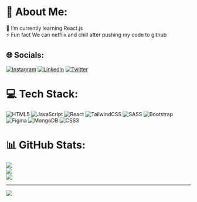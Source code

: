 # 💫 About Me:
🌱 I’m currently learning React.js<br>⚡ Fun fact We can netflix and chill after pushing my code to github


## 🌐 Socials:
[![Instagram](https://img.shields.io/badge/Instagram-%23E4405F.svg?logo=Instagram&logoColor=white)](https://instagram.com/viraj_9574) [![LinkedIn](https://img.shields.io/badge/LinkedIn-%230077B5.svg?logo=linkedin&logoColor=white)](https://www.linkedin.com/in/viraj-vadhane-9488b224b/) [![Twitter](https://img.shields.io/badge/Twitter-%231DA1F2.svg?logo=Twitter&logoColor=white)](https://twitter.com/@Viraj277) 

# 💻 Tech Stack:
![HTML5](https://img.shields.io/badge/html5-%23E34F26.svg?style=for-the-badge&logo=html5&logoColor=white) ![JavaScript](https://img.shields.io/badge/javascript-%23323330.svg?style=for-the-badge&logo=javascript&logoColor=%23F7DF1E) ![React](https://img.shields.io/badge/react-%2320232a.svg?style=for-the-badge&logo=react&logoColor=%2361DAFB) ![TailwindCSS](https://img.shields.io/badge/tailwindcss-%2338B2AC.svg?style=for-the-badge&logo=tailwind-css&logoColor=white) ![SASS](https://img.shields.io/badge/SASS-hotpink.svg?style=for-the-badge&logo=SASS&logoColor=white) ![Bootstrap](https://img.shields.io/badge/bootstrap-%23563D7C.svg?style=for-the-badge&logo=bootstrap&logoColor=white) 	![Figma](https://img.shields.io/badge/figma-%23F24E1E.svg?style=for-the-badge&logo=figma&logoColor=white) ![MongoDB](https://img.shields.io/badge/MongoDB-%234ea94b.svg?style=for-the-badge&logo=mongodb&logoColor=white) ![CSS3](https://img.shields.io/badge/css3-%231572B6.svg?style=for-the-badge&logo=css3&logoColor=white)
# 📊 GitHub Stats:
![](https://github-readme-stats.vercel.app/api?username=Virajjj2707&theme=dark&hide_border=false&include_all_commits=false&count_private=false)<br/>
![](https://github-readme-streak-stats.herokuapp.com/?user=Virajjj2707&theme=dark&hide_border=false)<br/>
![](https://github-readme-stats.vercel.app/api/top-langs/?username=Virajjj2707&theme=dark&hide_border=false&include_all_commits=false&count_private=false&layout=compact)

---
[![](https://visitcount.itsvg.in/api?id=Virajjj2707&icon=0&color=0)](https://visitcount.itsvg.in)

